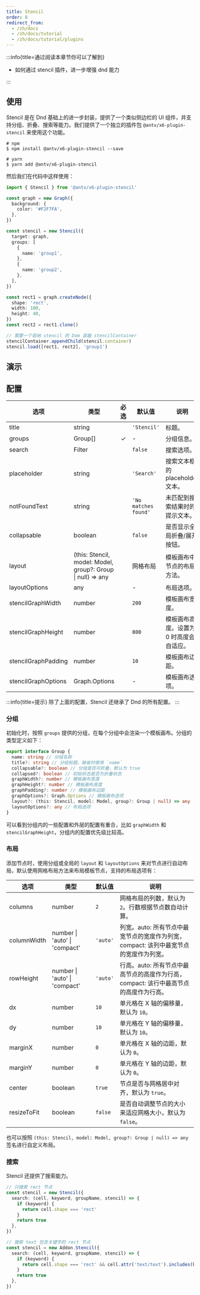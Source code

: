 ```yaml
---
title: Stencil
order: 8
redirect_from:
  - /zh/docs
  - /zh/docs/tutorial
  - /zh/docs/tutorial/plugins
---
```


:::info{title=通过阅读本章节你可以了解到}

- 如何通过 stencil 插件，进一步增强 dnd 能力

:::

## 使用

Stencil 是在 Dnd 基础上的进一步封装，提供了一个类似侧边栏的 UI 组件，并支持分组、折叠、搜索等能力。我们提供了一个独立的插件包 `@antv/x6-plugin-stencil` 来使用这个功能。

```shell
# npm
$ npm install @antv/x6-plugin-stencil --save

# yarn
$ yarn add @antv/x6-plugin-stencil
```

然后我们在代码中这样使用：

```ts
import { Stencil } from '@antv/x6-plugin-stencil'

const graph = new Graph({
  background: {
    color: '#F2F7FA',
  },
})

const stencil = new Stencil({
  target: graph,
  groups: [
    {
      name: 'group1',
    },
    {
      name: 'group2',
    },
  ],
})

const rect1 = graph.createNode({
  shape: 'rect',
  width: 100,
  height: 40,
})
const rect2 = rect1.clone()

// 需要一个容纳 stencil 的 Dom 容器 stencilContainer
stencilContainer.appendChild(stencil.container)
stencil.load([rect1, rect2], 'group1')
```

## 演示

<code id="plugin-stencil" src="@/src/tutorial/plugins/stencil/index.tsx"></code>

## 配置

| 选项                | 类型                                                        | 必选 | 默认值               | 说明                                  |
|---------------------|-------------------------------------------------------------|:----:|----------------------|-------------------------------------|
| title               | string                                                      |      | `'Stencil'`          | 标题。                                 |
| groups              | Group[]                                                     |  ✓️  | -                    | 分组信息。                             |
| search              | Filter                                                      |      | `false`              | 搜索选项。                             |
| placeholder         | string                                                      |      | `'Search'`           | 搜索文本框的 placeholder 文本。        |
| notFoundText        | string                                                      |      | `'No matches found'` | 未匹配到搜索结果时的提示文本。         |
| collapsable         | boolean                                                     |      | `false`              | 是否显示全局折叠/展开按钮。            |
| layout              | (this: Stencil, model: Model, group?: Group \| null) => any |      | 网格布局             | 模板画布中节点的布局方法。             |
| layoutOptions       | any                                                         |      | -                    | 布局选项。                             |
| stencilGraphWidth   | number                                                      |      | `200`                | 模板画布宽度。                         |
| stencilGraphHeight  | number                                                      |      | `800`                | 模板画布高度。设置为 0 时高度会自适应。 |
| stencilGraphPadding | number                                                      |      | `10`                 | 模板画布边距。                         |
| stencilGraphOptions | Graph.Options                                               |      | -                    | 模板画布选项。                         |

:::info{title=提示}
除了上面的配置，Stencil 还继承了 Dnd 的所有配置。
:::

### 分组

初始化时，按照 `groups` 提供的分组，在每个分组中会渲染一个模板画布。分组的类型定义如下：

```ts
export interface Group {
  name: string // 分组名称
  title?: string // 分组标题，缺省时使用 `name`
  collapsable?: boolean // 分组是否可折叠，默认为 true
  collapsed?: boolean // 初始状态是否为折叠状态
  graphWidth?: number // 模板画布宽度
  graphHeight?: number // 模板画布高度
  graphPadding?: number // 模板画布边距
  graphOptions?: Graph.Options // 模板画布选项
  layout?: (this: Stencil, model: Model, group?: Group | null) => any
  layoutOptions?: any // 布局选项
}
```

可以看到分组内的一些配置和外层的配置有重合，比如 `graphWidth` 和 `stencilGraphHeight`，分组内的配置优先级比较高。

### 布局

添加节点时，使用分组或全局的 `layout` 和 `layoutOptions` 来对节点进行自动布局，默认使用网格布局方法来布局模板节点，支持的布局选项有：

| 选项        | 类型                          | 默认值   | 说明                                                                               |
|-------------|-------------------------------|----------|----------------------------------------------------------------------------------|
| columns     | number                        | `2`      | 网格布局的列数，默认为 `2`。行数根据节点数自动计算。                                  |
| columnWidth | number \| 'auto' \| 'compact' | `'auto'` | 列宽。auto: 所有节点中最宽节点的宽度作为列宽，compact: 该列中最宽节点的宽度作为列宽。 |
| rowHeight   | number \| 'auto' \| 'compact' | `'auto'` | 行高。auto: 所有节点中最高节点的高度作为行高，compact: 该行中最高节点的高度作为行高。 |
| dx          | number                        | `10`     | 单元格在 X 轴的偏移量，默认为 `10`。                                                 |
| dy          | number                        | `10`     | 单元格在 Y 轴的偏移量，默认为 `10`。                                                 |
| marginX     | number                        | `0`      | 单元格在 X 轴的边距，默认为 `0`。                                                    |
| marginY     | number                        | `0`      | 单元格在 Y 轴的边距，默认为 `0`。                                                    |
| center      | boolean                       | `true`   | 节点是否与网格居中对齐，默认为 `true`。                                              |
| resizeToFit | boolean                       | `false`  | 是否自动调整节点的大小来适应网格大小，默认为 `false`。                               |

也可以按照 `(this: Stencil, model: Model, group?: Group | null) => any` 签名进行自定义布局。

### 搜索

Stencil 还提供了搜索能力。

```ts
// 只搜索 rect 节点
const stencil = new Stencil({
  search: (cell, keyword, groupName, stencil) => {
    if (keyword) {
      return cell.shape === 'rect'
    }
    return true
  },
})

// 搜索 text 包含关键字的 rect 节点
const stencil = new Addon.Stencil({
  search: (cell, keyword, groupName, stencil) => {
    if (keyword) {
      return cell.shape === 'rect' && cell.attr('text/text').includes(keyword)
    }
    return true
  },
})
```
